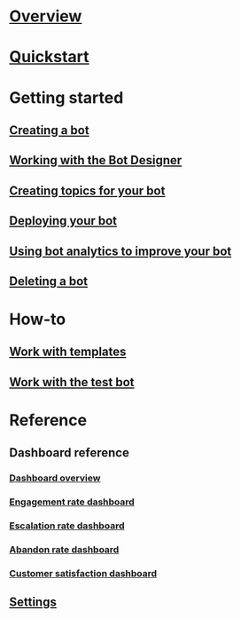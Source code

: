 # [Overview](overview.md)

# [Quickstart](quickstart.md)

# Getting started

## [Creating a bot](getting-started-create-bot.md)

## [Working with the Bot Designer](getting-started-bot-designer.md)

## [Creating topics for your bot](getting-started-create-topics.md)

## [Deploying your bot](getting-started-deploy.md)

## [Using bot analytics to improve your bot](getting-started-analytics.md)

## [Deleting a bot](getting-started-delete-bot.md)

# How-to

## [Work with templates](how-to-templates.md)

## [Work with the test bot](how-to-test-bot.md)

# Reference

## Dashboard reference

### [Dashboard overview](dashboard-overview.md)

### [Engagement rate dashboard](dashboard-engagement.md)

### [Escalation rate dashboard](dashboard-escalation.md)

### [Abandon rate dashboard](dashboard-abandon.md)

### [Customer satisfaction dashboard](dashboard-csat.md)

## [Settings](reference-settings.md)